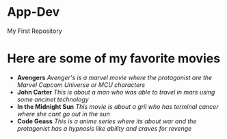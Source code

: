 # App-Dev
My First Repository
# Here are some of my favorite movies
- **Avengers**
*Avenger's is a marvel movie where the protagonist are the Marvel Capcom Universe or MCU characters*
- **John Carter**
*This is about a man who was able to travel in mars using some ancinet technology*
- **In the Midnight Sun**
*This movie is about a gril who has terminal cancer where she cant go out in the sun*
- **Code Geass**
*This is a anime series where its about war and the protagonist has a hypnosis like ability and craves for revenge*

